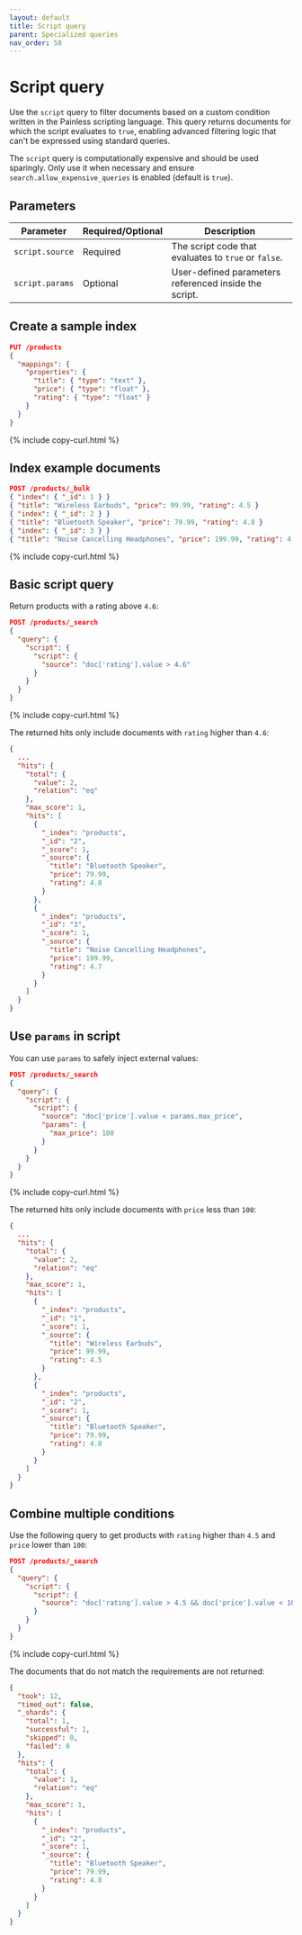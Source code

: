 ```yaml
---
layout: default
title: Script query
parent: Specialized queries
nav_order: 58
---
```


# Script query

Use the `script` query to filter documents based on a custom condition written in the Painless scripting language. This query returns documents for which the script evaluates to `true`, enabling advanced filtering logic that can't be expressed using standard queries.

The `script` query is computationally expensive and should be used sparingly. Only use it when necessary and ensure `search.allow_expensive_queries` is enabled (default is `true`).

## Parameters

| Parameter       | Required/Optional | Description                                           |
| --------------- | ----------------- | ----------------------------------------------------- |
| `script.source` | Required          | The script code that evaluates to `true` or `false`.  |
| `script.params` | Optional          | User-defined parameters referenced inside the script. |

## Create a sample index

```json
PUT /products
{
  "mappings": {
    "properties": {
      "title": { "type": "text" },
      "price": { "type": "float" },
      "rating": { "type": "float" }
    }
  }
}
```

{% include copy-curl.html %}

## Index example documents

```json
POST /products/_bulk
{ "index": { "_id": 1 } }
{ "title": "Wireless Earbuds", "price": 99.99, "rating": 4.5 }
{ "index": { "_id": 2 } }
{ "title": "Bluetooth Speaker", "price": 79.99, "rating": 4.8 }
{ "index": { "_id": 3 } }
{ "title": "Noise Cancelling Headphones", "price": 199.99, "rating": 4.7 }
```

{% include copy-curl.html %}

## Basic script query

Return products with a rating above `4.6`:

```json
POST /products/_search
{
  "query": {
    "script": {
      "script": {
        "source": "doc['rating'].value > 4.6"
      }
    }
  }
}
```
{% include copy-curl.html %}

The returned hits only include documents with `rating` higher than `4.6`:

```json
{
  ...
  "hits": {
    "total": {
      "value": 2,
      "relation": "eq"
    },
    "max_score": 1,
    "hits": [
      {
        "_index": "products",
        "_id": "2",
        "_score": 1,
        "_source": {
          "title": "Bluetooth Speaker",
          "price": 79.99,
          "rating": 4.8
        }
      },
      {
        "_index": "products",
        "_id": "3",
        "_score": 1,
        "_source": {
          "title": "Noise Cancelling Headphones",
          "price": 199.99,
          "rating": 4.7
        }
      }
    ]
  }
}
```

## Use `params` in script

You can use `params` to safely inject external values:

```json
POST /products/_search
{
  "query": {
    "script": {
      "script": {
        "source": "doc['price'].value < params.max_price",
        "params": {
          "max_price": 100
        }
      }
    }
  }
}
```
{% include copy-curl.html %}

The returned hits only include documents with `price` less than `100`:

```json
{
  ...
  "hits": {
    "total": {
      "value": 2,
      "relation": "eq"
    },
    "max_score": 1,
    "hits": [
      {
        "_index": "products",
        "_id": "1",
        "_score": 1,
        "_source": {
          "title": "Wireless Earbuds",
          "price": 99.99,
          "rating": 4.5
        }
      },
      {
        "_index": "products",
        "_id": "2",
        "_score": 1,
        "_source": {
          "title": "Bluetooth Speaker",
          "price": 79.99,
          "rating": 4.8
        }
      }
    ]
  }
}
```

## Combine multiple conditions

Use the following query to get products with `rating` higher than `4.5` and `price` lower than `100`:

```json
POST /products/_search
{
  "query": {
    "script": {
      "script": {
        "source": "doc['rating'].value > 4.5 && doc['price'].value < 100"
      }
    }
  }
}
```
{% include copy-curl.html %}

The documents that do not match the requirements are not returned:

```json
{
  "took": 12,
  "timed_out": false,
  "_shards": {
    "total": 1,
    "successful": 1,
    "skipped": 0,
    "failed": 0
  },
  "hits": {
    "total": {
      "value": 1,
      "relation": "eq"
    },
    "max_score": 1,
    "hits": [
      {
        "_index": "products",
        "_id": "2",
        "_score": 1,
        "_source": {
          "title": "Bluetooth Speaker",
          "price": 79.99,
          "rating": 4.8
        }
      }
    ]
  }
}
```
